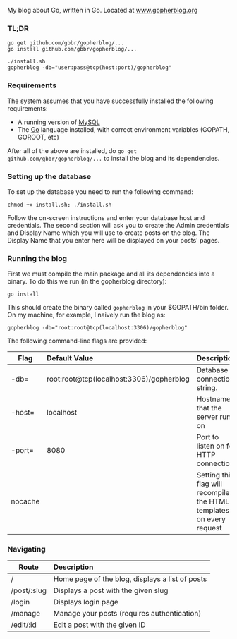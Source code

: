 My blog about Go, written in Go. Located at www.gopherblog.org

### TL;DR

```
go get github.com/gbbr/gopherblog/...
go install github.com/gbbr/gopherblog/...

./install.sh
gopherblog -db="user:pass@tcp(host:port)/gopherblog"
```

### Requirements

The system assumes that you have successfully installed the following requirements:

* A running version of [MySQL](http://dev.mysql.com/doc/refman/5.1/en/installing.html)
* The [Go](https://golang.org/doc/install) language installed, with correct environment variables (GOPATH, GOROOT, etc)

After all of the above are installed, do `go get github.com/gbbr/gopherblog/...` to install the blog and its dependencies.

### Setting up the database

To set up the database you need to run the following command:

`chmod +x install.sh; ./install.sh`

Follow the on-screen instructions and enter your database host and credentials. The second section will ask you to create the Admin credentials and Display Name which you will use to create posts on the blog. The Display Name that you enter here will be displayed on your posts' pages.

### Running the blog

First we must compile the main package and all its dependencies into a binary. To do this we run (in the gopherblog directory):

`go install`

This should create the binary called `gopherblog` in your $GOPATH/bin folder. On my machine, for example, I naively run the blog as:

`gopherblog -db="root:root@tcp(localhost:3306)/gopherblog"`

The following command-line flags are provided:

| Flag         | Default Value                              | Description                                     |
| ------------- |:------------------------------------------|:------------------------------------------------|
|-db=           | root:root@tcp(localhost:3306)/gopherblog | Database connection string.   |
|-host=           | localhost | Hostname that the server runs on |
|-port=           | 8080 | Port to listen on for HTTP connections |
|nocache        |  | Setting this flag will recompile the HTML templates on every request |


### Navigating

| Route         | Description                                     |
| ------------- |:------------------------------------------------|
| /           | Home page of the blog, displays a list of posts |
| /post/:slug| Displays a post with the given slug             |
| /login      | Displays login page                             |
| /manage     | Manage your posts (requires authentication)     |
| /edit/:id  | Edit a post with the given ID                   |
